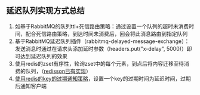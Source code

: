 ## 延迟队列实现方式总结
1. 如基于RabbitMQ的队列ttl+死信路由策略：通过设置一个队列的超时未消费时间，配合死信路由策略，到达时间未消费后，回会将此消息路由到指定队列
2. 基于RabbitMQ延迟队列插件（rabbitmq-delayed-message-exchange）：发送消息时通过在请求头添加延时参数（headers.put("x-delay", 5000)）即可达到延迟队列的效果
3. 使用redis的zset有序性，轮询zset中的每个元素，到点后将内容迁移至待消费的队列，（[redisson已有实现]((../Java技术专区/中间件/redis/Redis实现延迟队列.md))）
4. [使用redis的key的过期通知策略](../Java技术专区/中间件/redis/Redis实现延迟队列.md)，设置一个key的过期时间为延迟时间，过期后通知客户端